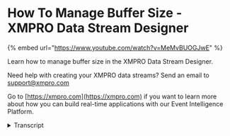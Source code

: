 # How To Manage Buffer Size - XMPRO Data Stream Designer
{% embed url="https://www.youtube.com/watch?v=MeMvBUOGJwE" %}

Learn how to manage buffer size in the XMPRO Data Stream Designer.  

Need help with creating your XMPRO data streams? Send an email to support@xmpro.com 

Go to [https://xmpro.com](https://xmpro.com) if you want to learn more about how you can build real-time applications with our Event Intelligence Platform.
<details>
<summary>Transcript</summary>in this video we'll go over how to set

the buffer size and what it means to set

it to a different number

to get to the buffer size navigate to

properties of the stream

and scroll down till you get to your

buffer size here

you can set it to any number between 128

and 10

and 240 kilobytes

once you change the size of your buffer

you can save it

you'll get a prompt here you can say no

or yes

now the stream next time it starts will

be ready

with its new buffer size

changing your buffer size means that

whenever messages are sent from one

agent

to the next that will be the max

possible message size in this case 128

kilobytes as a message size

or the total accumulated messages

that an agent can receive at any given

moment

can't exceed this number plus

one message
</details>